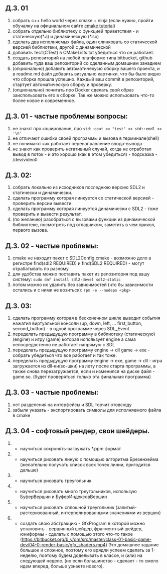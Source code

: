 ## Д.З. 01

1. собрать с++ hello world через cmake + ninja (если нужно, пройти обучалку на официальном сайте [cmake tutorial](https://cmake.org/cmake/help/latest/guide/tutorial/index.html))
2. собрать отдельно библиотеку с функцией приветствия - и статическую(\*.a) и динамическую (\*.so)
3. сделать два исполняемых файла, один слинковать со статической версией библиотеки, другой с динамической
4. добавить тест(CTest) в CMakeLists.txt убедиться что он работает.
5. создать репозиторий на любой платформе типа bitbucket, github добавить туда ваш репозиторий со сделанным домашним занадием
6. (опционально) добавить автоматичекусю сборку вашего проекта, и в readme.md файл добавить визуально картинки, что бы было видно что сборка прошла успешно. Каждый ваш commit в репозиторий, стартует автоматическую сборку и проверку.
7. (опционально) почитать про Docker сделать свой образ заиспользовать его в сборке. Так же можно использовать что-то более новое и современное.

## Д.З. 01 - частые проблемы вопросы:

1. не знают про кэширование, про ```std::cout << "test" << std::endl << '\n'```
2. не отличают ошибки своей программы и вызова в терминале(shell)
3. не понимают как работает перенаправление ввода-вывода
4. не знают как проверить негативный случай, когда не отработал вывод в поток - и это хорошо (как в этом убедиться) - подсказка - /dev/video0

## Д.З. 02:
1. собрать локально из исходников последнюю версию SDL2 и статически и динамически.
2. сделать программу которая линкуется со статической версией - проверить версии вывести.
3. сделать программу которая линкуется динамически с SDL2 - тоже проверить и вывести результат.
4. (по желанию) разобраться с вызовами функции из динамической библиотеке, посмотреть под отладчиком, заметить в чем прикол, первого вызова.

## Д.З. 02 - частые проблемы:
1. cmake не находит пакет с SDL2Config.cmake - возможно дело в регистре find(sdl2 REQUIRED) и find(SDL2 REQUIRED) - могут отрабатывать по разному
2. для удобства можно поставить пакет из репозитория под вашу систему: ```sudo dnf install sdl2-devel sdl2-static```
3. потом можно их удалить без зависимостей (что бы зависимости остались и с ними не возиться): ```rpm -e --nodeps <pkg>```

## Д.З. 03:
1. сделать программу которая в бесконечном цикле выводит события нажатия виртуальной консоли (up, down, left, ... first_button, second_button) - в одной программе через SDL_Event
2. переделать предыдущую программу в библиотеку (статическую) (engine) и игру (game) которая использует engine а сама непосредвстенно не работает напрямую с SDL
3. переделать предыдущую программу engine -> dll game -> exe - собрать убедиться что все работает и так тоже.
4. переделать предыдущую программу engine -> exe, game -> dll - игра загружается из dll-ки(so-шки) на лету после старта программы, а также снова перезагружается, если и изменился на диске файл - game.so. (будет проверяться только эта финальная программа)

## Д.З. 03 - частые проблемы:
1. нет разделения на интерфейсы и SDL торчит отовсюду
2. забыли указать - экспортировать символы для исполняемого файла в cmake

## Д.З. 04 - софтовый рендер, свои шейдеры.
1. - научиться сохронять-загружать *.ppm формат
2. - научиться рисовать линую с помощью алгоритма Брезенхейма (желательно получать список всех точек линии, пригодится дальше)
3. - научиться рисовать треугольник
4. - научиться рисовать много треугольников, использую БуферВершин и БуферИндексовВершин
5. - научиться рисовать сплошной треугольник (залитый-растеризованный, интерполированными значениями из вершин)
6. - создать свою абстракцию - GfxProgram в которой можно установить - вершинный шейдер, фрагментный шейдер, юниформы - сделать с помощью этого что-то такое (https://bitbucket.org/b_y/om/src/master/class-01-basic-game-dev/04-0-render-basic/gfx_shaders.mp4)
Это домашнее задание большое и сложное, поэтому его врядли успеем сделать за 1-неделю, поэтому будем доделывать в классе, и (или) на следующей неделе. (но если большинство - сделает - то смело идем вперед, больше узнаете нового).
